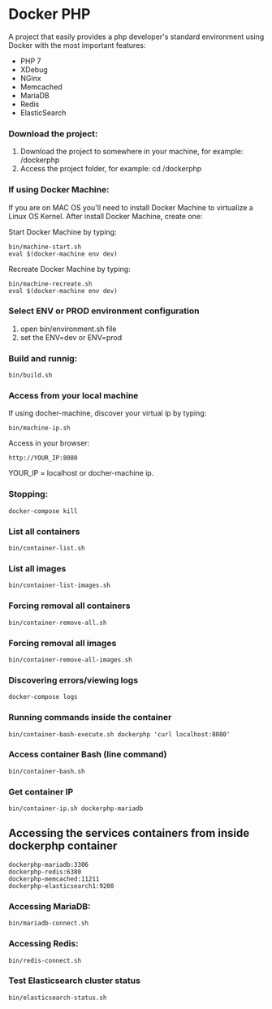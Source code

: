 # Docker PHP

A project that easily provides a php developer's standard environment using Docker with the most important features:

* PHP 7
* XDebug
* NGinx
* Memcached
* MariaDB
* Redis
* ElasticSearch

### Download the project:

1. Download the project to somewhere in your machine, for example: /dockerphp
2. Access the project folder, for example: cd /dockerphp

### If using Docker Machine:

If you are on MAC OS you'll need to install Docker Machine to virtualize a Linux OS Kernel. After install Docker Machine, create one:

Start Docker Machine by typing:

```
bin/machine-start.sh
eval $(docker-machine env dev)
```

Recreate Docker Machine by typing:

```
bin/machine-recreate.sh
eval $(docker-machine env dev)
```

### Select ENV or PROD environment configuration ####

1. open bin/environment.sh file
2. set the ENV=dev or ENV=prod

### Build and runnig:

```
bin/build.sh
```

### Access from your local machine

If using docher-machine, discover your virtual ip by typing:
```
bin/machine-ip.sh
```

Access in your browser:
```
http://YOUR_IP:8080
```

YOUR_IP = localhost or docher-machine ip.

### Stopping:

```
docker-compose kill
```

### List all containers

```
bin/container-list.sh
```

### List all images

```
bin/container-list-images.sh
```

### Forcing removal all containers

```
bin/container-remove-all.sh
```

### Forcing removal all images

```
bin/container-remove-all-images.sh
```

### Discovering errors/viewing logs

```
docker-compose logs
```

### Running commands inside the container

```
bin/container-bash-execute.sh dockerphp 'curl localhost:8080'
```

### Access container Bash (line command)

```
bin/container-bash.sh
```

### Get container IP

```
bin/container-ip.sh dockerphp-mariadb
```

## Accessing the services containers from inside dockerphp container

```
dockerphp-mariadb:3306
dockerphp-redis:6380
dockerphp-memcached:11211
dockerphp-elasticsearch1:9200
```

### Accessing MariaDB:

```
bin/mariadb-connect.sh
```

### Accessing Redis:

```
bin/redis-connect.sh
```

### Test Elasticsearch cluster status

```
bin/elasticsearch-status.sh
```